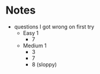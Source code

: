 # Notes

- questions I got wrong on first try
  - Easy 1
    - 7
  - Medium 1
    - 3
    - 7
    - 8 (sloppy)
